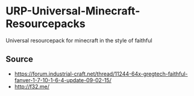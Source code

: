 # URP-Universal-Minecraft-Resourcepacks
Universal resourcepack for minecraft in the style of faithful
## Source
* https://forum.industrial-craft.net/thread/11244-64x-gregtech-faithful-fanver-1-7-10-1-6-4-update-09-02-15/
* http://f32.me/
